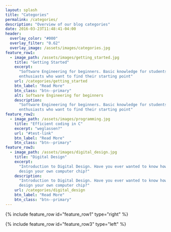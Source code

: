 ```yaml
---
layout: splash
title: "Categories"
permalink: /categories/
description: "Overview of our blog categories"
date: 2016-03-23T11:48:41-04:00
header:
  overlay_color: "#000"
  overlay_filter: "0.62"
  overlay_image: /assets/images/categories.jpg
feature_row1:
  - image_path: /assets/images/getting_started.jpg
    title: "Getting Started"
    excerpt:
      "Software Engineering for beginners. Basic knowledge for students and
      enthusiasts who want to find their starting point"
    url: /categories/getting_started
    btn_label: "Read More"
    btn_class: "btn--primary"
    alt: Software Engineering for beginners
    description:
      "Software Engineering for beginners. Basic knowledge for students and
      enthusiasts who want to find their starting point"
feature_row2:
  - image_path: /assets/images/programming.jpg
    title: "Efficient coding in C"
    excerpt: "weglassen?"
    url: "#test-link"
    btn_label: "Read More"
    btn_class: "btn--primary"
feature_row3:
  - image_path: /assets/images/digital_design.jpg
    title: "Digital Design"
    excerpt:
      "Introduction to Digital Design. Have you ever wanted to know how to
      design your own computer chip?"
    description:
      "Introduction to Digital Design. Have you ever wanted to know how to
      design your own computer chip?"
    url: /categories/digital_design
    btn_label: "Read More"
    btn_class: "btn--primary"
---
```


<!-- <br> -->
<!-- <h1 style="text-align:center">Categories</h1> -->
<!-- hdewiughdygf fg geuwy cbvhewfgyugcebhguyguyfgyufegu fyegfuygeuyfg -->
<!-- <hr> -->

{% include feature_row id="feature_row1" type="right" %}

{% include feature_row id="feature_row3" type="left" %}
